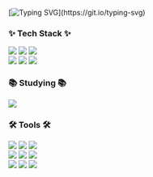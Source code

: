 
<!--
**hoolookook/hoolookook** is a ✨ _special_ ✨ repository because its `README.md` (this file) appears on your GitHub profile.

Here are some ideas to get you started:

- 🔭 I’m currently working on ...
- 🌱 I’m currently learning ...
- 👯 I’m looking to collaborate on ...
- 🤔 I’m looking for help with ...
- 💬 Ask me about ...
- 📫 How to reach me: ...
- 😄 Pronouns: ...
- ⚡ Fun fact: ...
-->
[![Typing SVG](https://readme-typing-svg.demolab.com?font=Fira+Code&pause=1000&color=CAA623&random=false&width=435&lines=Hi+I'm+Hoolookook!)](https://git.io/typing-svg)
<!--
<img src="https://img.shields.io/badge/이름-색상코드?style=flat-square&logo=로고명&logoColor=로고색"/>

<img src="https://img.shields.io/badge/Firebase-FFCA28?style=flat-square&logo=firebase&logoColor=white"/>
<h1>Hi I'm Hoolookook!</h1>
-->

<h3>✨ Tech Stack ✨</h3>
<div>
<img src="https://img.shields.io/badge/HTML5-E34F26?style=for-the-badge&amp;logo=HTML5&amp;logoColor=white">
<img src="https://img.shields.io/badge/CSS3-1572B6?style=for-the-badge&amp;logo=CSS3&logoColor=white"/>
<img src="https://img.shields.io/badge/Sass-CC6699?style=for-the-badge&amp;logo=Sass&amp;logoColor=white">
</div>

<div>
    <img src="https://img.shields.io/badge/Gulp-CF4647?style=for-the-badge&amp;logo=Gulp&amp;logoColor=white">
    <img src="https://img.shields.io/badge/JavaScript-F7DF1E?style=for-the-badge&amp;logo=JavaScript&logoColor=white"/>
    <img src="https://img.shields.io/badge/jQuery-0769AD?style=for-the-badge&amp;logo=jQuery&amp;logoColor=white">
</div>

<h3>📚 Studying 📚</h3>
<div>
  <img src="https://img.shields.io/badge/React%20Query-FF4154?style=for-the-badge&logo=react%20query&logoColor=white" />
  
</div>

<h3>🛠 Tools 🛠</h3>
<div>
    <img src="https://img.shields.io/badge/Git-F05032?style=for-the-badge&amp;logo=Git&amp;logoColor=white">
    <img src="https://img.shields.io/badge/Github-181717?style=for-the-badge&amp;logo=Github&amp;logoColor=white">
  <img src="https://img.shields.io/badge/Sourcetree-0052cc.svg?style=for-the-badge&logo=Sourcetree&logoColor=black">
</div>

<div>
    <img src="https://img.shields.io/badge/Adobe Photoshop-31A8FF?style=for-the-badge&amp;logo=Adobe Photoshop&logoColor=white"/>
    <img src="https://img.shields.io/badge/Figma-F24E1E?style=for-the-badge&amp;logo=Figma&amp;logoColor=white">
    <img src="https://img.shields.io/badge/Slack-4A154B?style=for-the-badge&amp;logo=Slack&amp;logoColor=white">
</div>

<div>
<img src="https://img.shields.io/badge/redmine-B32024?style=for-the-badge&amp;logo=redmine&amp;logoColor=white">
<img src="https://img.shields.io/badge/jira-0052CC?style=for-the-badge&amp;logo=jira&amp;logoColor=white">
  <img src="https://img.shields.io/badge/Notion-F3F3F3.svg?style=for-the-badge&logo=notion&logoColor=black">
</div>




